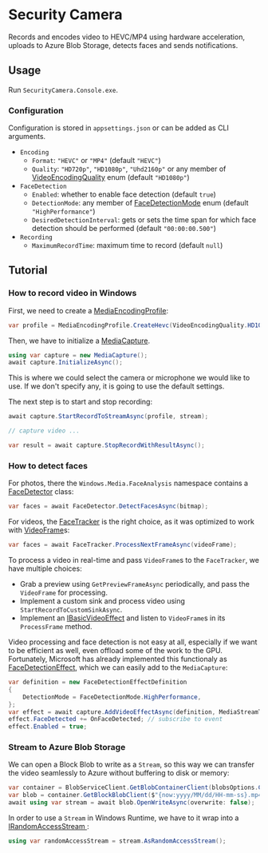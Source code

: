 # Security Camera
Records and encodes video to HEVC/MP4 using hardware acceleration, uploads to Azure Blob Storage, detects faces and sends notifications.

## Usage
Run `SecurityCamera.Console.exe`.

### Configuration
Configuration is stored in `appsettings.json` or can be added as CLI arguments.

- `Encoding`
  - `Format`: `"HEVC"` or `"MP4"` (default `"HEVC"`)
  - `Quality`: `"HD720p"`, `"HD1080p"`, `"Uhd2160p"` or any member of [VideoEncodingQuality](https://docs.microsoft.com/en-us/uwp/api/windows.media.mediaproperties.videoencodingquality) enum (default `"HD1080p"`)
- `FaceDetection`
  - `Enabled`: whether to enable face detection (default `true`)
  - `DetectionMode`: any member of [FaceDetectionMode](https://docs.microsoft.com/en-us/uwp/api/windows.media.core.facedetectionmode) enum (default `"HighPerformance"`)
  - `DesiredDetectionInterval`: gets or sets the time span for which face detection should be performed (default `"00:00:00.500"`)
- `Recording`
  - `MaximumRecordTime`: maximum time to record (default `null`)

## Tutorial
### How to record video in Windows
First, we need to create a [MediaEncodingProfile](https://docs.microsoft.com/en-us/uwp/api/windows.media.mediaproperties.mediaencodingprofile):
```cs
var profile = MediaEncodingProfile.CreateHevc(VideoEncodingQuality.HD1080p);
```

Then, we have to initialize a [MediaCapture](https://docs.microsoft.com/en-us/uwp/api/Windows.Media.Capture.MediaCapture).
```cs
using var capture = new MediaCapture();
await capture.InitializeAsync();
```

This is where we could select the camera or microphone we would like to use. If we don't specify any, it is going to use the default settings.

The next step is to start and stop recording:
```cs
await capture.StartRecordToStreamAsync(profile, stream);

// capture video ...

var result = await capture.StopRecordWithResultAsync();
```

### How to detect faces
For photos, there the `Windows.Media.FaceAnalysis` namespace contains a [FaceDetector](https://docs.microsoft.com/en-us/uwp/api/windows.media.faceanalysis.facedetector) class:
```cs
var faces = await FaceDetector.DetectFacesAsync(bitmap);
```

For videos, the [FaceTracker](https://docs.microsoft.com/en-us/uwp/api/Windows.Media.FaceAnalysis.FaceTracker) is the right choice, as it was optimized to work with [VideoFrame](https://docs.microsoft.com/en-us/uwp/api/windows.media.videoframe)s:
```cs
var faces = await FaceTracker.ProcessNextFrameAsync(videoFrame);
```

To process a video in real-time and pass `VideoFrame`s to the `FaceTracker`, we have multiple choices:
 - Grab a preview using `GetPreviewFrameAsync` periodically, and pass the `VideoFrame` for processing.
 - Implement a custom sink and process video using `StartRecordToCustomSinkAsync`.
 - Implement an [IBasicVideoEffect](https://docs.microsoft.com/en-us/uwp/api/Windows.Media.Effects.IBasicVideoEffect) and listen to `VideoFrame`s in its `ProcessFrame` method.

Video processing and face detection is not easy at all, especially if we want to be efficient as well, even offload some of the work to the GPU. Fortunately, Microsoft has already implemented this functionaly as [FaceDetectionEffect](https://docs.microsoft.com/en-us/uwp/api/Windows.Media.Core.FaceDetectionEffect), which we can easily add to the `MediaCapture`:
```cs
var definition = new FaceDetectionEffectDefinition
{
	DetectionMode = FaceDetectionMode.HighPerformance,
};
var effect = await capture.AddVideoEffectAsync(definition, MediaStreamType.VideoRecord);
effect.FaceDetected += OnFaceDetected; // subscribe to event
effect.Enabled = true;
```

### Stream to Azure Blob Storage
We can open a Block Blob to write as a `Stream`, so this way we can transfer the video seamlessly to Azure without buffering to disk or memory:
```cs
var container = BlobServiceClient.GetBlobContainerClient(blobsOptions.ContainerName);
var blob = container.GetBlockBlobClient($"{now:yyyy/MM/dd/HH-mm-ss}.mp4");
await using var stream = await blob.OpenWriteAsync(overwrite: false);
```

In order to use a `Stream` in Windows Runtime, we have to it wrap into a [IRandomAccessStream ](https://docs.microsoft.com/en-us/uwp/api/windows.storage.streams.irandomaccessstream):
```cs
using var randomAccessStream = stream.AsRandomAccessStream();
```